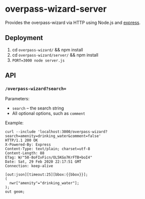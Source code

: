 # overpass-wizard-server

Provides the overpass-wizard via HTTP using Node.js and [express](https://expressjs.com/).

## Deployment

1. cd `overpass-wizard/` && npm install
2. cd `overpass-wizard/server/` && npm install
3. `PORT=3000 node server.js`

## API

### `/overpass-wizard?search=`

Parameters:

- `search` – the search string
- All optional options, such as `comment`

Example:

```
curl --include 'localhost:3000/overpass-wizard?search=amenity=drinking_water&comment=false'
HTTP/1.1 200 OK
X-Powered-By: Express
Content-Type: text/plain; charset=utf-8
Content-Length: 88
ETag: W/"58-8oFIvFicn/OL5KGo7KrFTB+boI4"
Date: Sat, 29 Feb 2020 22:17:51 GMT
Connection: keep-alive

[out:json][timeout:25][bbox:{{bbox}}];
(
  nwr["amenity"="drinking_water"];
);
out geom;
```
